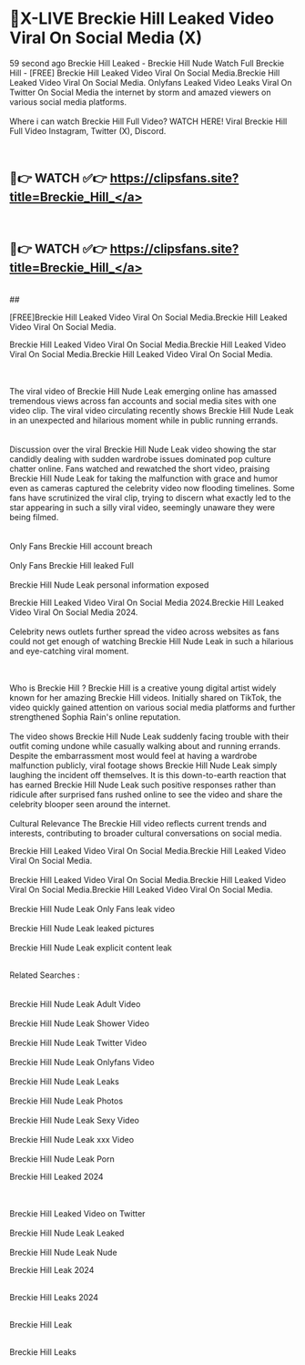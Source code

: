 # 🔴X-LIVE Breckie Hill  Leaked Video Viral On Social Media (X)<br>


59 second ago Breckie Hill  Leaked  - Breckie Hill  Nude  Watch Full Breckie Hill  - [FREE] Breckie Hill  Leaked Video Viral On Social Media.Breckie Hill  Leaked Video Viral On Social Media.   Onlyfans Leaked Video Leaks Viral On Twitter On Social Media the internet by storm and amazed viewers on various social media platforms. <br><br>
Where i can watch Breckie Hill  Full Video? WATCH HERE! Viral Breckie Hill  Full Video Instagram, Twitter (X), Discord. <br>


 <br>

##  🔴👉 WATCH ✅👉  <a href="https://clipsfans.site?title=Breckie_Hill_&ref=git">https://clipsfans.site?title=Breckie_Hill_</a> <br>
  <br>

##  🔴👉 WATCH ✅👉  <a href="https://clipsfans.site?title=Breckie_Hill_&ref=git">https://clipsfans.site?title=Breckie_Hill_</a> <br>
  <br>
  ##



[FREE]Breckie Hill  Leaked Video Viral On Social Media.Breckie Hill  Leaked Video Viral On Social Media. <br>

Breckie Hill  Leaked Video Viral On Social Media.Breckie Hill  Leaked Video Viral On Social Media.Breckie Hill  Leaked Video Viral On Social Media. <br>


  <br>

  <br>
The viral video of Breckie Hill  Nude Leak emerging online has amassed tremendous views across fan accounts and social media sites with one video clip. The viral video circulating recently shows Breckie Hill  Nude Leak in an unexpected and hilarious moment while in public running errands.<br>
<br>


<br>
Discussion over the viral Breckie Hill  Nude Leak video showing the star candidly dealing with sudden wardrobe issues dominated pop culture chatter online. Fans watched and rewatched the short video, praising Breckie Hill  Nude Leak for taking the malfunction with grace and humor even as cameras captured the celebrity video now flooding timelines. Some fans have scrutinized the viral clip, trying to discern what exactly led to the star appearing in such a silly viral video, seemingly unaware they were being filmed.<br>
<br>
<br> 
Only Fans Breckie Hill  account breach<br>
<br>
Only Fans Breckie Hill  leaked Full <br>
<br>
Breckie Hill  Nude Leak personal information exposed<br>

Breckie Hill  Leaked Video Viral On Social Media 2024.Breckie Hill  Leaked Video Viral On Social Media 2024. <br>
<br>
Celebrity news outlets further spread the video across websites as fans could not get enough of watching Breckie Hill  Nude Leak in such a hilarious and eye-catching viral moment.<br>
<br>

<br>
Who is Breckie Hill ? Breckie Hill  is a creative young digital artist widely known for her amazing Breckie Hill  videos. Initially shared on TikTok, the video quickly gained attention on various social media platforms and further strengthened Sophia Rain's online reputation.<br>
<br>
The video shows Breckie Hill  Nude Leak suddenly facing trouble with their outfit coming undone while casually walking about and running errands. Despite the embarrassment most would feel at having a wardrobe malfunction publicly, viral footage shows Breckie Hill  Nude Leak simply laughing the incident off themselves. It is this down-to-earth reaction that has earned Breckie Hill  Nude Leak such positive responses rather than ridicule after surprised fans rushed online to see the video and share the celebrity blooper seen around the internet.<br>
<br>
Cultural Relevance The Breckie Hill  video reflects current trends and interests, contributing to broader cultural conversations on social media.<br>

Breckie Hill  Leaked Video Viral On Social Media.Breckie Hill  Leaked Video Viral On Social Media.<br>
<br>
Breckie Hill  Leaked Video Viral On Social Media.Breckie Hill  Leaked Video Viral On Social Media.Breckie Hill  Leaked Video Viral On Social Media.<br>
<br>
Breckie Hill  Nude Leak Only Fans leak video<br>
<br>
Breckie Hill  Nude Leak leaked pictures<br>
<br>
Breckie Hill  Nude Leak explicit content leak<br>


<br>
Related Searches :<br>
<br>

<br>
Breckie Hill  Nude Leak Adult Video<br>
<br>
Breckie Hill  Nude Leak Shower Video<br>
<br>
Breckie Hill  Nude Leak Twitter Video<br>
<br>
Breckie Hill  Nude Leak Onlyfans Video<br>
<br>
Breckie Hill  Nude Leak Leaks<br>
<br>
Breckie Hill  Nude Leak Photos<br>

<br>
Breckie Hill  Nude Leak Sexy Video<br>
<br>
Breckie Hill  Nude Leak xxx Video<br>
<br>
Breckie Hill  Nude Leak Porn<br>

Breckie Hill   Leaked 2024 <br> <br>
<br>

Breckie Hill  Leaked Video on Twitter <br>
<br>
Breckie Hill  Nude Leak Leaked<br>
<br>
Breckie Hill  Nude Leak Nude<br>


Breckie Hill   Leak 2024 <br> <br>



Breckie Hill   Leaks 2024 <br> <br>



 
Breckie Hill   Leak<br> <br>



Breckie Hill   Leaks<br> <br>





</p>




 



</p>










